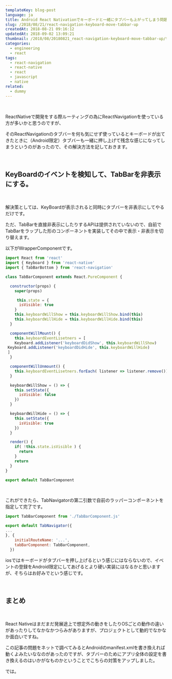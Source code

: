 ```yaml
---
templateKey: blog-post
language: ja
title: Android React Nativationでキーボードと一緒にタブバーも上がってしまう問題の対策
slug: /2018/08/21/react-navigation-keyboard-move-tabbar-up
createdAt: 2018-08-21 09:16:12
updatedAt: 2018-09-02 13:09:21
thumbnail: /2018/08/20180821_react-navigation-keyboard-move-tabbar-up/thumbnail.png
categories:
  - engineering
  - react
tags:
  - react-navigation
  - react-native
  - react
  - javascript
  - native
related:
  - dummy
---
```


&nbsp;

ReactNativeで開発をする際ルーティングの為にReactNavigationを使っている方が多いかと思うのですが、

そのReactNavigationのタブバーを何も気にせず使っているとキーボードが出てきたときに（Android限定）タブバーも一緒に押し上げて残念な感じになってしまうというのがあったので、その解決方法を記しておきます。

<div class="adsense"></div>

&nbsp;
<h2>KeyBoardのイベントを検知して、TabBarを非表示にする。</h2>
&nbsp;

解決策としては、KeyBoardが表示されると同時にタブバーを非表示にしてやるだけです。

ただ、TabBarを直接非表示にしたりするAPIは提供されていないので、自前でTabBarをラップした形のコンポーネントを実装してその中で表示・非表示を切り替えます。

以下がWrapperComponentです。
```jsx
import React from 'react'
import { Keyboard } from 'react-native'
import { TabBarBottom } from 'react-navigation'

class TabBarComponent extends React.PureComponent {

  constructor(props) {
    super(props)

     this.state = {
      isVisible: true
    }
    this.keyboardWillShow = this.keyboardWillShow.bind(this)
    this.keyboardWillHide = this.keyboardWillHide.bind(this)
  }

  componentWillMount() {
    this.keyboardEventLisetners = [
    Keyboard.addListener('keyboardDidShow', this.keyboardWillShow)
 Keyboard.addListener('keyboardDidHide', this.keyboardWillHide)
 ]
  }

  componentWillUnmount() {
    this.keyboardEventLisetners.forEach( listener => listener.remove())
  }

  keyboardWillShow = () => {
    this.setState({
      isVisible: false
    })
  }

  keyboardWillHide = () => {
    this.setState({
      isVisible: true
    })
  }

  render() {
    if( !this.state.isVisible ) {
      return
    }
    return
  }
}

export default TabBarComponent

```
&nbsp;

これができたら、TabNavigatorの第二引数で自前のラッパーコンポーネントを指定して完了です。
```jsx
import TabBarComponent from './TabBarComponent.js'

export default TabNavigator({
...
}, {
    initialRouteName: '...',
    tabBarComponent: TabBarComponent,
  })

```
iosではキーボードがタブバーを押し上げるという感じにはならないので、イベントの登録をAndroid限定にしてあげるとより硬い実装にはなるかと思いますが、そちらはお好みでという感じです。

&nbsp;
<h2>まとめ</h2>
&nbsp;

React Nativeはまだまだ発展途上で想定外の動きをしたりOSごとの動作の違いがあったりしてなかなかつらみがありますが、プロジェクトとして動的でなかなか面白いですね。

この記事の問題をネットで調べてみるとAndroidのmanifest.xmlを書き換えれば動くよみたいななのがあったのですが、タブバーのためにアプリ全体の設定を書き換えるのはいかがなものかということでこちらの対策をアップしました。

では。
